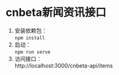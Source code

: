 # cnbeta新闻资讯接口

1. 安装依赖包：   
   `npm install`
2. 启动：   
    `npm run serve `
3. 访问接口：   
   http://localhost:3000/cnbeta-api/items